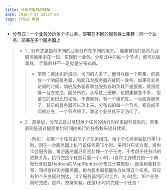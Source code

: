 ```yaml
---
title: 分布式集群的理解
date: 2016-7-25 22:37:00
tags: 分布式 集群
---
```


- 分布式：一个业务分拆多个子业务，部署在不同的服务器上集群：同一个业务，部署在多个服务器上 
>- 1：分布式是指将不同的业务分布在不同的地方。 而集群指的是将几台服务器集中在一起，实现同一业务。分布式中的每一个节点，都可以做集群。 而集群并不一定就是分布式的。 
>>- 举例：就比如新浪网，访问的人多了，他可以做一个群集，前面放一个响应服务器，后面几台服务器完成同一业务，如果有业务访问的时候，响应服务器看哪台服务器的负载不是很重，就将给哪一台去完成。而分布式，从窄意上理解，也跟集群差不多， 但是它的组织比较松散，不像集群，有一个组织性，一台服务器垮了，其它的服务器可以顶上来。分布式的每一个节点，都完成不同的业务，一个节点垮了，哪这个业务就不可访问了。
>- 2：简单说，分布式是以缩短单个任务的执行时间来提升效率的，而集群则是通过提高单位时间内执行的任务数来提升效率。 
>>-例如： 
如果一个任务由10个子任务组成，每个子任务单独执行需1小时，则在一台服务器上执行该任务需10小时。采用分布式方案，提供10台服务器，每台服务器只负责处理一个子任务，不考虑子任务间的依赖关系，执行完这个任务只需一个小时。(这种工作模式的一个典型代表就是Hadoop的Map/Reduce分布式计算模型）;而采用集群方案，同样提供10台服务器，每台服务器都能独立处理这个任务。假设有10个任务同时到达，10个服务器将同时工作，1小时后，10个任务同时完成，这样，整身来看，还是1小时内完成一个任务！ 
